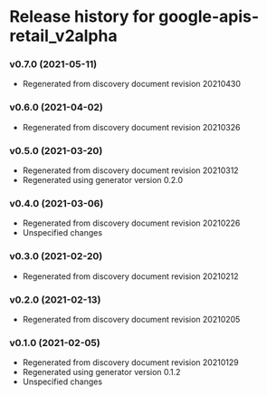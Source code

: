 # Release history for google-apis-retail_v2alpha

### v0.7.0 (2021-05-11)

* Regenerated from discovery document revision 20210430

### v0.6.0 (2021-04-02)

* Regenerated from discovery document revision 20210326

### v0.5.0 (2021-03-20)

* Regenerated from discovery document revision 20210312
* Regenerated using generator version 0.2.0

### v0.4.0 (2021-03-06)

* Regenerated from discovery document revision 20210226
* Unspecified changes

### v0.3.0 (2021-02-20)

* Regenerated from discovery document revision 20210212

### v0.2.0 (2021-02-13)

* Regenerated from discovery document revision 20210205

### v0.1.0 (2021-02-05)

* Regenerated from discovery document revision 20210129
* Regenerated using generator version 0.1.2
* Unspecified changes

